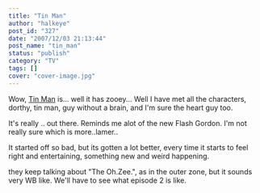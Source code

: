 ```yaml
---
title: "Tin Man"
author: "halkeye"
post_id: "327"
date: "2007/12/03 21:13:44"
post_name: "tin_man"
status: "publish"
category: "TV"
tags: []
cover: "cover-image.jpg"
---
```


Wow, [Tin Man](https://www.scifi.com/tinman/) is... well it has zooey...
Well I have met all the characters, dorthy, tin man, guy without a brain, and I'm sure the heart guy too.

It's really .. out there.
Reminds me alot of the new Flash Gordon. I'm not really sure which is more..lamer..

It started off so bad, but its gotten a lot better, every time it starts to feel right and entertaining, something new and weird happening.

they keep talking about "The Oh.Zee.", as in the outer zone, but it sounds very WB like. We'll have to see what episode 2 is like.
